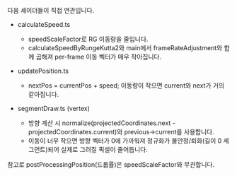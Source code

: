 다음 셰이더들이 직접 연관입니다.

- calculateSpeed.ts
  - speedScaleFactor로 RG 이동량을 줄입니다.
  - calculateSpeedByRungeKutta2와 main에서 frameRateAdjustment와 함께 곱해져 per-frame 이동 벡터가 매우 작아집니다.

- updatePosition.ts
  - nextPos = currentPos + speed; 이동량이 작으면 current와 next가 거의 같아집니다.

- segmentDraw.ts (vertex)
  - 방향 계산 시 normalize(projectedCoordinates.next - projectedCoordinates.current)와 previous→current를 사용합니다.
  - 이동이 너무 작으면 방향 벡터가 0에 가까워져 정규화가 불안정/퇴화(길이 0 세그먼트)되어 실제로 그려질 픽셀이 줄어듭니다.

참고로 postProcessingPosition(드롭률)은 speedScaleFactor와 무관합니다.